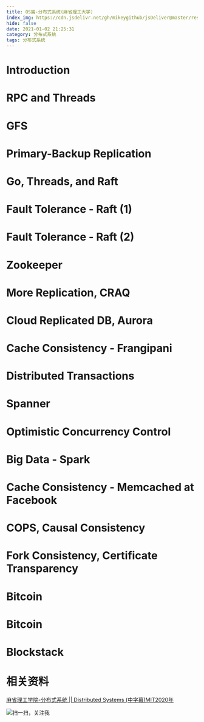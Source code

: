 ```yaml
---
title: OS篇-分布式系统(麻省理工大学)
index_img: https://cdn.jsdelivr.net/gh/mikeygithub/jsDeliver@master/resource/img/Distributed-Systems.jpeg
hide: false
date: 2021-01-02 21:25:31
category: 分布式系统
tags: 分布式系统
---
```

# Introduction

# RPC and Threads

# GFS

# Primary-Backup Replication

# Go, Threads, and Raft

# Fault Tolerance - Raft (1)

# Fault Tolerance - Raft (2)

# Zookeeper

# More Replication, CRAQ

# Cloud Replicated DB, Aurora

# Cache Consistency - Frangipani

# Distributed Transactions

# Spanner

# Optimistic Concurrency Control

# Big Data - Spark

# Cache Consistency - Memcached at Facebook

# COPS, Causal Consistency

# Fork Consistency, Certificate Transparency

# Bitcoin

# Bitcoin

# Blockstack

# 相关资料

[麻省理工学院-分布式系统 || Distributed Systems (中字幕)MIT2020年](https://www.bilibili.com/video/BV1rp4y1k7nL/?spm_id_from=333.788.recommend_more_video.17)
<br/>


![扫一扫，关注我](https://cdn.jsdelivr.net/gh/mikeygithub/jsDeliver@master/resource/img/wechat.jpg)